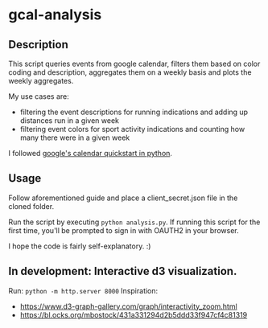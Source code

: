# gcal-analysis

## Description

This script queries events from google calendar, filters them based on color coding and description, aggregates them on a weekly basis and plots the weekly aggregates.

My use cases are:
 - filtering the event descriptions for running indications and adding up distances run in a given week
 - filtering event colors for sport activity indications and counting how many there were in a given week

I followed [google's calendar quickstart in python](https://developers.google.com/google-apps/calendar/quickstart/python).

## Usage

Follow aforementioned guide and place a client_secret.json file in the cloned folder.

Run the script by executing `python analysis.py`. If running this script for the first time, you'll be prompted to sign in with OAUTH2 in your browser.

I hope the code is fairly self-explanatory. :)


## In development: Interactive d3 visualization.
Run:
`python -m http.server 8000`
Inspiration:
- https://www.d3-graph-gallery.com/graph/interactivity_zoom.html
- https://bl.ocks.org/mbostock/431a331294d2b5ddd33f947cf4c81319
